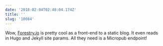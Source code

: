 ```yaml
---
date: '2018-02-04T02:48:04.174Z'
title: ''
slug: '10084'
---
```

Wow, [Forestry.io](https://forestry.io) is pretty cool as a front-end to a static blog. It even reads in Hugo and Jekyll site params. All they need is a Micropub endpoint!

